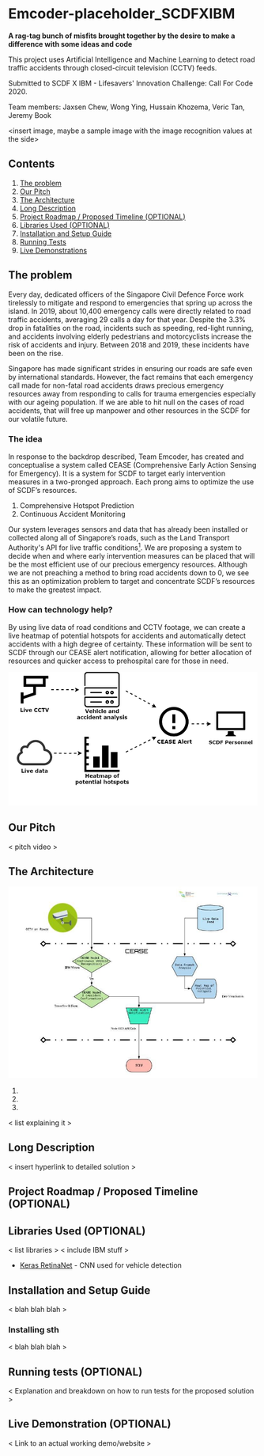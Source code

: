 # Emcoder-placeholder_SCDFXIBM
**A rag-tag bunch of misfits brought together by the desire to make a difference with some ideas and code**

This project uses Artificial Intelligence and Machine Learning to detect road traffic accidents through closed-circuit television (CCTV) feeds.

Submitted to SCDF X IBM - Lifesavers' Innovation Challenge: Call For Code 2020.

Team members: Jaxsen Chew, Wong Ying, Hussain Khozema, Veric Tan, Jeremy Book

<insert image, maybe a sample image with the image recognition values at the side>

## Contents

1. [The problem](#the-problem)
1. [Our Pitch](#our-pitch)
1. [The Architecture](#the-architecture)
1. [Long Description](#long-description)
1. [Project Roadmap / Proposed Timeline (OPTIONAL)](#project-roadmap-/-proposed-timeline-(optional))
1. [Libraries Used (OPTIONAL)](#libraries-used-(optional))
1. [Installation and Setup Guide](#installation-and-setup-guide)
1. [Running Tests](#running-tests)
1. [Live Demonstrations](#live-demonstrations)

## The problem

Every day, dedicated officers of the Singapore Civil Defence Force work tirelessly to mitigate and respond to emergencies that spring up across the island. In 2019, about 10,400 emergency calls were directly related to road traffic accidents, averaging 29 calls a day for that year. Despite the 3.3% drop in fatalities on the road, incidents such as speeding, red-light running, and accidents involving elderly pedestrians and motorcyclists increase the risk of accidents and injury. Between 2018 and 2019, these incidents have been on the rise. 

Singapore has made significant strides in ensuring our roads are safe even by international standards. However, the fact remains that each emergency call made for non-fatal road accidents draws precious emergency resources away from responding to calls for trauma emergencies especially with our ageing population. If we are able to hit null on the cases of road accidents, that will free up manpower and other resources in the SCDF for our volatile future.


### The idea

In response to the backdrop described, Team Emcoder, has created and conceptualise a system called CEASE (Comprehensive Early Action Sensing for Emergency). It is a system for SCDF to target early intervention measures in a two-pronged approach. Each prong aims to optimize the use of SCDF’s resources. 
1. Comprehensive Hotspot Prediction
1. Continuous Accident Monitoring

Our system leverages sensors and data that has already been installed or collected along all of Singapore’s roads, such as the Land Transport Authority's API for live traffic conditions[<sup>1</sup>](https://www.mytransport.sg/content/mytransport/home/dataMall/dynamic-data.html).
We are proposing a system to decide when and where early intervention measures can be placed that will be the most efficient use of our precious emergency resources. Although we are not preaching a method to bring road accidents down to 0, we see this as an optimization problem to target and concentrate SCDF’s resources to make the greatest impact.


### How can technology help?

By using live data of road conditions and CCTV footage, we can create a live heatmap of potential hotspots for accidents and automatically detect accidents with a high degree of certainty. These information will be sent to SCDF through our CEASE alert notification, allowing for better allocation of resources and quicker access to prehospital care for those in need.

<p align = "center">
    <img src="readme_src/intro.png" alt="Simpler version of architecture">
</p>

## Our Pitch

< pitch video >
  
## The Architecture

<p align = "center">
    <img src="readme_src/architecture2.png" alt="Our architecture" height="=600" width="600">
</p>

1.
2.
3. 

< list explaining it >
  
## Long Description

< insert hyperlink to detailed solution >
  
## Project Roadmap / Proposed Timeline (OPTIONAL)
  
## Libraries Used (OPTIONAL)

< list libraries >
< include IBM stuff >

* [Keras RetinaNet](https://github.com/fizyr/keras-retinanet/blob/master/README.md) - CNN used for vehicle detection

## Installation and Setup Guide

< blah blah blah >
  
### Installing sth

< blah blah blah >
  
## Running tests (OPTIONAL)
< Explanation and breakdown on how to run tests for the proposed solution >
  
## Live Demonstration (OPTIONAL)
< Link to an actual working demo/website >
